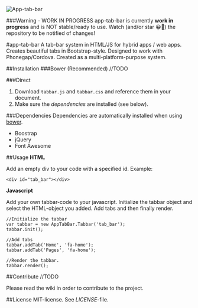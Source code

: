 ![App-tab-bar](https://i.imgur.com/CLUH1Ws.png)

###Warning - WORK IN PROGRESS
app-tab-bar is currently **work in progress** and is NOT stable/ready to use. Watch (and/or star 😀🌟) the repository to be notified of changes!

#app-tab-bar
A tab-bar system in HTML/JS for hybrid apps / web apps. Creates beautiful tabs in Bootstrap-style. Designed to work with Phonegap/Cordova. Created as a multi-platform-purpose system. 

##Installation 
###Bower (Recommended)
//TODO

###Direct
1. Download `tabbar.js` and `tabbar.css` and reference them in your document.
2. Make sure the *dependencies* are installed (see below).

###Dependencies
Dependencies are automatically installed when using [bower](https://bower.io/). 

* Boostrap
* jQuery
* Font Awesome

##Usage
**HTML**

Add an empty div to your code with a specified id. Example:

```
<div id="tab_bar"></div>

```

**Javascript**

Add your own tabbar-code to your javascript. Initialize the tabbar object and select the HTML-object you added. Add tabs and then finally render.

```
//Initialize the tabbar
var tabbar = new AppTabBar.Tabbar('tab_bar');
tabbar.init();

//Add tabs
tabbar.addTab('Home', 'fa-home');
tabbar.addTab('Pages', 'fa-home');
	
//Render the tabbar.
tabbar.render();

```



##Contribute
//TODO

Please read the wiki in order to contribute to the project.

##License 
MIT-license. See *LICENSE*-file.